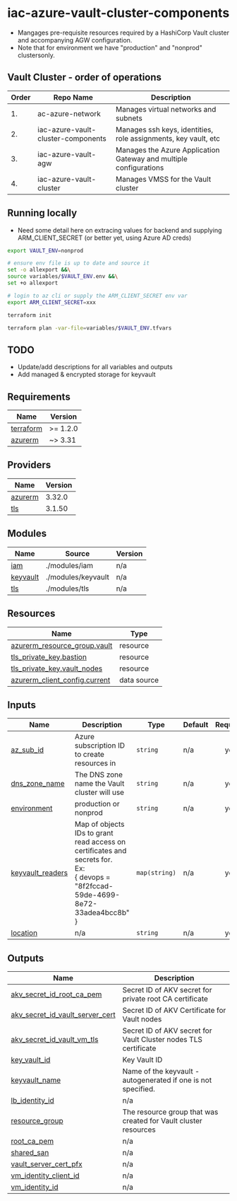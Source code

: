 # iac-azure-vault-cluster-components
* Mangages pre-requisite resources required by a HashiCorp Vault cluster and accompanying AGW configuration.
* Note that for environment we have "production" and "nonprod" clustersonly.

## Vault Cluster - order of operations
| Order | Repo Name | Description |
|---|---|---|
| 1. | ac-azure-network | Manages virtual networks and subnets |
| 2. | iac-azure-vault-cluster-components | Manages ssh keys, identities, role assignments, key vault, etc |
| 3. | iac-azure-vault-agw | Manages the Azure Application Gateway and multiple configurations |
| 4. | iac-azure-vault-cluster | Manages VMSS for the Vault cluster |

## Running locally
* Need some detail here on extracing values for backend and supplying ARM_CLIENT_SECRET (or better yet, using Azure AD creds)
```bash
export VAULT_ENV=nonprod

# ensure env file is up to date and source it
set -o allexport &&\
source variables/$VAULT_ENV.env &&\
set +o allexport

# login to az cli or supply the ARM_CLIENT_SECRET env var
export ARM_CLIENT_SECRET=xxx

terraform init

terraform plan -var-file=variables/$VAULT_ENV.tfvars

```
## TODO
* Update/add descriptions for all variables and outputs
* Add managed & encrypted storage for keyvault

<!-- BEGIN_TF_DOCS -->
## Requirements

| Name | Version |
|------|---------|
| <a name="requirement_terraform"></a> [terraform](#requirement\_terraform) | >= 1.2.0 |
| <a name="requirement_azurerm"></a> [azurerm](#requirement\_azurerm) | ~> 3.31 |

## Providers

| Name | Version |
|------|---------|
| <a name="provider_azurerm"></a> [azurerm](#provider\_azurerm) | 3.32.0 |
| <a name="provider_tls"></a> [tls](#provider\_tls) | 3.1.50 |

## Modules

| Name | Source | Version |
|------|--------|---------|
| <a name="module_iam"></a> [iam](#module\_iam) | ./modules/iam | n/a |
| <a name="module_keyvault"></a> [keyvault](#module\_keyvault) | ./modules/keyvault | n/a |
| <a name="module_tls"></a> [tls](#module\_tls) | ./modules/tls | n/a |

## Resources

| Name | Type |
|------|------|
| [azurerm_resource_group.vault](https://registry.terraform.io/providers/hashicorp/azurerm/latest/docs/resources/resource_group) | resource |
| [tls_private_key.bastion](https://registry.terraform.io/providers/hashicorp/tls/latest/docs/resources/private_key) | resource |
| [tls_private_key.vault_nodes](https://registry.terraform.io/providers/hashicorp/tls/latest/docs/resources/private_key) | resource |
| [azurerm_client_config.current](https://registry.terraform.io/providers/hashicorp/azurerm/latest/docs/data-sources/client_config) | data source |

## Inputs

| Name | Description | Type | Default | Required |
|------|-------------|------|---------|:--------:|
| <a name="input_az_sub_id"></a> [az\_sub\_id](#input\_az\_sub\_id) | Azure subscription ID to create resources in | `string` | n/a | yes |
| <a name="input_dns_zone_name"></a> [dns\_zone\_name](#input\_dns\_zone\_name) | The DNS zone name the Vault cluster will use | `string` | n/a | yes |
| <a name="input_environment"></a> [environment](#input\_environment) | production or nonprod | `string` | n/a | yes |
| <a name="input_keyvault_readers"></a> [keyvault\_readers](#input\_keyvault\_readers) | Map of objects IDs to grant read access on certificates and secrets for.<br>Ex:<br>{ devops = "8f2fccad-59de-4699-8e72-33adea4bcc8b" } | `map(string)` | n/a | yes |
| <a name="input_location"></a> [location](#input\_location) | n/a | `string` | n/a | yes |

## Outputs

| Name | Description |
|------|-------------|
| <a name="output_akv_secret_id_root_ca_pem"></a> [akv\_secret\_id\_root\_ca\_pem](#output\_akv\_secret\_id\_root\_ca\_pem) | Secret ID of AKV secret for private root CA certificate |
| <a name="output_akv_secret_id_vault_server_cert"></a> [akv\_secret\_id\_vault\_server\_cert](#output\_akv\_secret\_id\_vault\_server\_cert) | Secret ID of AKV Certificate for Vault nodes |
| <a name="output_akv_secret_id_vault_vm_tls"></a> [akv\_secret\_id\_vault\_vm\_tls](#output\_akv\_secret\_id\_vault\_vm\_tls) | Secret ID of AKV secret for Vault Cluster nodes TLS certificate |
| <a name="output_key_vault_id"></a> [key\_vault\_id](#output\_key\_vault\_id) | Key Vault ID |
| <a name="output_keyvault_name"></a> [keyvault\_name](#output\_keyvault\_name) | Name of the keyvault - autogenerated if one is not specified. |
| <a name="output_lb_identity_id"></a> [lb\_identity\_id](#output\_lb\_identity\_id) | n/a |
| <a name="output_resource_group"></a> [resource\_group](#output\_resource\_group) | The resource group that was created for Vault cluster resources |
| <a name="output_root_ca_pem"></a> [root\_ca\_pem](#output\_root\_ca\_pem) | n/a |
| <a name="output_shared_san"></a> [shared\_san](#output\_shared\_san) | n/a |
| <a name="output_vault_server_cert_pfx"></a> [vault\_server\_cert\_pfx](#output\_vault\_server\_cert\_pfx) | n/a |
| <a name="output_vm_identity_client_id"></a> [vm\_identity\_client\_id](#output\_vm\_identity\_client\_id) | n/a |
| <a name="output_vm_identity_id"></a> [vm\_identity\_id](#output\_vm\_identity\_id) | n/a |
<!-- END_TF_DOCS -->